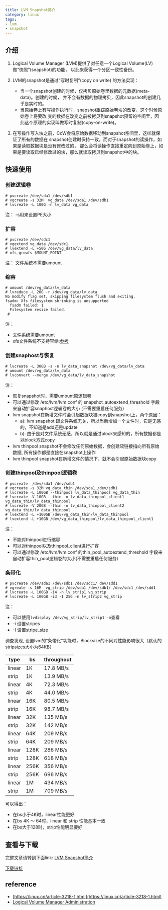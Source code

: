 ```yaml
---
title: LVM Snapshot简介
category: linux
tags:
- lvm
- snapshot
---
```


## 介绍

1. Logical Volume Manager (LVM)提供了对任意一个Logical Volume(LV)做“快照”(snapshot)的功能，
   以此来获得一个分区一致性备份。

2. LVM的snapshot是通过“写时复制”(copy on write) 的方法实现：
   *  当一个snapshot创建的时候，仅拷贝原始卷里数据的元数据(meta-data)。创建的时候，
      并不会有数据的物理拷贝，因此snapshot的创建几乎是实时的。
   *  当原始卷上有写操作执行时，snapshot跟踪原始卷块的改变，这个时候原始卷上将要改
      变的数据在改变之前被拷贝到snapshot预留的空间里，因此这个原理的实现叫做写时复制(copy-on-write)。

3. 在写操作写入块之前，CoW会将原始数据移动到snapshot空间里，这样就保证了所有的数据在
   snapshot创建时保持一致。而对于snapshot的读操作，如果是读取数据块是没有修改过的，
   那么会将读操作直接重定向到原始卷上，如果是要读取已经修改过的块，那么就读取拷贝到snapshot中的块。

<!--more-->

## 快速使用

### 创建逻辑卷
```
# pvcreate /dev/sda1 /dev/sdb1
# vgcreate -s 32M  vg_data /dev/sda1 /dev/sdb1
# lvcreate -L 100G -n lv_data vg_data
```
注： -s用来设置PE大小


### 扩容
```
# pvcreate /dev/sdc1
# vgextend vg_data /dev/sdc1
# lvextend -L +50G /dev/vg_data/lv_data
# xfs_growfs $MOUNT_POINT
```
注： 文件系统不需要umount


### 缩容
```
# umount /dev/vg_data/lv_data
# lvreduce -L 20G -r /dev/vg_data/lv_data
No modify flag set, skipping filesystem flush and exiting.
fsadm: Xfs filesystem shrinking is unsupported
  fsadm failed: 1
  Filesystem resize failed.
 #
```
注：   
- 文件系统需要umount
- xfs文件系统不支持容缩:[参考](http://xfs.org/index.php/XFS_FAQ#Q:_Is_there_a_way_to_make_a_XFS_filesystem_larger_or_smaller.3F)


### 创建snaphost与恢复
```
# lvcreate -L 30GB -s -n lv_data_snapshot /dev/vg_data/lv_data
# umount /dev/vg_data/lv_data
# lvconvert --merge /dev/vg_data/lv_data_snapshot
```
注：  
- 恢复snapshot时，需要umount原逻辑卷
- 可以通过修改 /etc/lvm/lvm.conf 的 snapshot_autoextend_threshold 字段来自动扩容snaphost逻辑卷的大小 (不需要重启任何服务）
- lvm snapshot在新增文件时会引起数据块被copy到snapshot上，两个原因：
    - a): lvm snapshot 跟文件系统无关，所以当新增加一个文件时，它是无感的，不知道是add还是update
    - b): 由于是对文件系统无感，所以就是通过block来感知的，所有数据都是以block方式copy
- lvm thinpool snapshot不会修改任何原始数据，会创建软链接指向所有原始数据, 所有操作都是直接在snapshot上操作
- lvm thinpool snapshot在新增文件的情况下，就不会引起原始数据块copy


### 创建thinpool及thinpool逻辑卷
```
# pvcreate  /dev/sda1 /dev/sdb1
# vgcreate -s 32M vg_data_thin /dev/sda1 /dev/sdb1
# lvcreate -L 100GB --thinpool lv_data_thinpool vg_data_thin
# lvcreate -V 10GB --thin -n lv_data_thinpool_client1  vg_data_thin/lv_data_thinpool
# lvcreate -V 20GB --thin -n lv_data_thinpool_client2  vg_data_thin/lv_data_thinpool
# lvextend -L +100GB /dev/vg_data_thin/lv_data_thinpool
# lvextend -L +10GB /dev/vg_data_thinpool/lv_data_thinpool_client1
```
注：  
- 不能对thinpool进行缩容
- 可以对thinpool以及thinpool_client进行扩容
- 可以通过修改 /etc/lvm/lvm.conf 的thin_pool_autoextend_threshold 字段来自动扩容thin_pool逻辑卷的大小(不需要重启任何服务）


### 条带化
```
# pvcreate /dev/sda1 /dev/sdb1 /dev/sdc1/ dev/sdd1
# vgreate -s 16M  vg_strip /dev/sda1 /dev/sdb1/ /dev/sdc1 /dev/sdd1
# lvcreate -L 100GB -i4 -n lv_strip1 vg_strip
# lvcreate -L 100GB -i3 -I 256 -n lv_strip2 vg_strip
```
注：
- 可以使用`lvdisplay /dev/vg_strip/lv_strip1 -m`查看
-  -i 设置stripes
-  -I 设置stripe_size


调查发现, 设置lvm的“条带化”功能时，Blocksize的不同对性能影响很大（默认的stripsizes大小为64KB）

| type | bs | throughout |
| --- | --- | --- |
| linear | 1K | 17.8 MB/s |
| strip |  1K | 13.9 MB/s|
| linear | 4K|72.3 MB/s |
| strip | 4K| 44.0 MB/s|
| linear | 16K| 80.5 MB/s|
| strip | 16K| 98.7 MB/s|
| linear | 32K|135 MB/s |
| strip | 32K|142 MB/s |
| linear | 64K| 209 MB/s|
| strip | 64K|209 MB/s |
| linear | 128K| 286 MB/s|
| strip | 128K| 618 MB/s|
| linear | 256K| 356 MB/s|
| strip | 256K| 696 MB/s|
| linear | 1M| 434 MB/s|
| strip | 1M|709 MB/s |

可以得出：
- 在bs小于4K时，linear性能更好
- 在bs 4K ～ 64时，linear 和 strip 性能基本一致
- 在bs大于128时，strip性能明显要好


## 查看与下载

完整文章请转到下面link:
[LVM Snapshot简介](https://github.com/kulong0105/kulong0105.github.io/blob/master/documents/LVM_Snapshot%E7%AE%80%E4%BB%8B.pdf)

[下载链接](https://github.com/kulong0105/kulong0105.github.io/raw/master/documents/LVM_Snapshot%E7%AE%80%E4%BB%8B.pdf)


## reference
- [https://linux.cn/article-3218-1.html](https://linux.cn/article-3218-1.html)   
- [Logical Volume Manager Administration](https://access.redhat.com/documentation/en-us/red_hat_enterprise_linux/6/html/logical_volume_manager_administration/)
